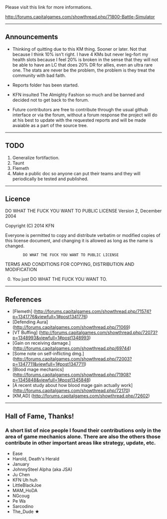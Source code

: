   Please visit this link for more informations.

  http://forums.capitalgames.com/showthread.php/71800-Battle-Simulator

----------------------------------------------------------------------
  Announcements
----------------------------------------------------------------------

* Thinking of quitting due to this KM thing. Sooner or later.
  Not that because I think 10% isn't right. I have 4 KMs but
  never leg-fort my health slots because I feel 20% is broken
  in the sense that they will not be able to have an LC that
  does 20% DR for allies, even an ultra rare one. The stats
  are never be the problem, the problem is they treat the
  community with bad faith.

* Reports folder has been started.

* KFN insulted The Almighty Fashion so much and be banned
  and decided not to get back to the forum.

* Future contributors are free to contribute through the
  usual github interface or via the forum, without a forum
  response the project will do at his best to update with
  the requested reports and will be made avaiable as a part
  of the source tree.

----------------------------------------------------------------------
  TODO
----------------------------------------------------------------------

  1. Generalize fortifaction.
  2. Taunt
  3. Flemeth
  4. Make a public doc so anyone can put their teams and they will
     periodically be tested and published.


----------------------------------------------------------------------
  Licence
----------------------------------------------------------------------

  DO WHAT THE FUCK YOU WANT TO PUBLIC LICENSE 
  Version 2, December 2004 

  Copyright (C) 2014 KFN

  Everyone is permitted to copy and distribute verbatim or modified 
  copies of this license document, and changing it is allowed as long 
  as the name is changed. 

            DO WHAT THE FUCK YOU WANT TO PUBLIC LICENSE 
  TERMS AND CONDITIONS FOR COPYING, DISTRIBUTION AND MODIFICATION 

  0. You just DO WHAT THE FUCK YOU WANT TO.

----------------------------------------------------------------------
  References
----------------------------------------------------------------------

* [Flemeth] (http://forums.capitalgames.com/showthread.php/71574?p=1341776&viewfull=1#post1341776)
* [Defending Aura] (http://forums.capitalgames.com/showthread.php/71069)
* [VT Buffing] (http://forums.capitalgames.com/showthread.php/72073?p=1348993&viewfull=1#post1348993)
* [Gain on receiving damage.] (http://forums.capitalgames.com/showthread.php/69744)
* [Some note on self-inflicting dmg.] (http://forums.capitalgames.com/showthread.php/72003?p=1347711&viewfull=1#post1347711)
* [Blood mage mechanics] (http://forums.capitalgames.com/showthread.php/71908?p=1345848&viewfull=1#post1345848)
* [A recent study about how blood mage gain actually work] (http://forums.capitalgames.com/showthread.php/72170)
* [KM,AD] (http://forums.capitalgames.com/showthread.php/72602)


----------------------------------------------------------------------
  Hall of Fame, Thanks!
----------------------------------------------------------------------

### A short list of nice people I found their contributions only in the area of game mechanics alone. There are also the others those contribute in other important areas like strategy, update, etc.

* Ease
* Harold, Death's Herald
* January
* JohnnySteel Alpha (aka JSA)
* Ju Chen
* KFN Uh huh
* LittleBlackJoe
* MAM_HoDA
* NGcoug
* Pe Wa
* Sarcodino
* The_Dude ★
